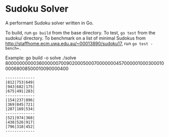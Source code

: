 Sudoku Solver
=============

A performant Sudoku solver written in Go.

To build, run `go build` from the base directory. To test, `go test` from the sudoku/ directory. To benchmark on a list of minimal Sudokus from http://staffhome.ecm.uwa.edu.au/~00013890/sudoku17, run `go test -bench=.`

Example:
    go build -o solve
    ./solve 800000000003600000070090200050007000000045700000100030001000068008500010090000400

    -------------
    |812|753|649|
    |943|682|175|
    |675|491|283|
    -------------
    |154|237|896|
    |369|845|721|
    |287|169|534|
    -------------
    |521|974|368|
    |438|526|917|
    |796|318|452|
    -------------

